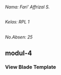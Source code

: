 ###### Nama: Fari' Affrizal S.
###### Kelas: RPL 1
###### No.Absen: 25
## modul-4
### View Blade Template
